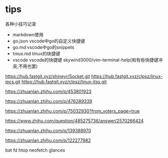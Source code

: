 # tips
各种小技巧记录

- markdown使用
- go.json vscode中go的自定义快捷键
- go.md vscode中go的snippets
- tmux.md tmux的快捷键
- vscode vscode的快捷键
skywind3000/vim-terminal-help(和有些快捷键冲突,不用也罢)

https://hub.fastgit.xyz/shineyr/Socket.git
https://hub.fastgit.xyz/clpsz/linux-ipcs.git
https://hub.fastgit.xyz/clpsz/linux-itss.git

https://zhuanlan.zhihu.com/p/453801923

https://zhuanlan.zhihu.com/p/476289339

https://zhuanlan.zhihu.com/p/75032930?from_voters_page=true

https://www.zhihu.com/question/485275736/answer/2570266424

https://zhuanlan.zhihu.com/p/139388970

https://zhuanlan.zhihu.com/p/122277982

bat fd htop neofetch glances
